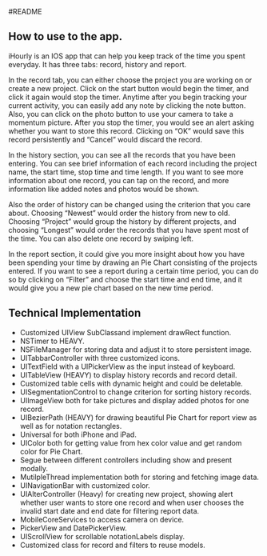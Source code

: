 #README## How to use to the app.iHourly is an IOS app that can help you keep track of the time you spent everyday. It has three tabs: record, history and report.In the record tab, you can either choose the project you are working on or create a new project. Click on the start button would begin the timer, and click it again would stop the timer. Anytime after you begin tracking your current activity, you can easily add any note by clicking the note button. Also, you can click on the photo button to use your camera to take a momentum picture. After you stop the timer, you would see an alert asking whether you want to store this record. Clicking on “OK” would save this record persistently and “Cancel” would discard the record.In the history section, you can see all the records that you have been entering. You can see brief information of each record including the project name, the start time, stop time and time length. If you want to see more information about one record, you can tap on the record, and more information like added notes and photos would be shown. Also the order of history can be changed using the criterion that you care about. Choosing “Newest” would order the history from new to old. Choosing “Project” would group the history by different projects, and choosing “Longest” would order the records that you have spent most of the time. You can also delete one record by swiping left.In the report section, it could give you more insight about how you have been spending your time by drawing an Pie Chart consisting of the projects entered. If you want to see a report during a certain time period, you can do so by clicking on “Filter” and choose the start time and end time, and it would give you a new pie chart based on the new time period.## Technical Implementation- Customized UIView SubClassand implement drawRect function.- NSTimer to HEAVY.- NSFileManager for storing data and adjust it to store persistent image.- UITabbarController with three customized icons.- UITextField with a UIPickerView as the input instead of keyboard.- UITableView (HEAVY) to display history records and record detail.- Customized table cells with dynamic height and could be deletable.- UISegmentationControl to change criterion for sorting history records.- UIImageView both for take pictures and display added photos for one record.- UIBezierPath (HEAVY) for drawing beautiful Pie Chart for report view as well as for notation rectangles.- Universal for both iPhone and iPad.- UIColor both for getting value from hex color value and get random color for Pie Chart.- Segue between different controllers including show and present modally.- MutilpleThread implementation both for storing and fetching image data.- UINavigationBar with customized color.- UIAlterController (Heavy) for creating new project, showing alert whether user wants to store one record and when user chooses the invalid start date and end date for filtering report data.- MobileCoreServices to access camera on device.- PickerView and DatePickerView.- UIScrollView for scrollable notationLabels display.- Customized class for record and filters to reuse models.